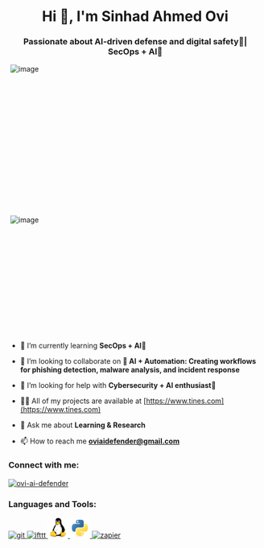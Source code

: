 <h1 align="center">Hi 👋, I'm Sinhad Ahmed Ovi</h1>
<h3 align="center">Passionate about AI-driven defense and digital safety🔐| SecOps + AI🤖</h3>
<ing  alt="coding" width="400" src="https://blog.imarticus.org/wp-content/uploads/2021/03/hhhee.gif">
<img align="right"width="500" height="300" alt="image" src="https://github.com/user-attachments/assets/f64c23cb-c3c6-40af-8f8a-dc177b3f7213" />
<img align="right"width="500" height="250" alt="image" src="https://github.com/user-attachments/assets/64df14f7-0098-4b9e-9af7-ce46644b5e2f" />





- 🌱 I’m currently learning **SecOps + AI🤖**

- 👯 I’m looking to collaborate on **🤖 AI + Automation: Creating workflows for phishing detection, malware analysis, and incident response**

- 🤝 I’m looking for help with **Cybersecurity + AI enthusiast🤖**

- 👨‍💻 All of my projects are available at [https://www.tines.com](https://www.tines.com)

- 💬 Ask me about **Learning & Research**

- 📫 How to reach me **oviaidefender@gmail.com**

<h3 align="left">Connect with me:</h3>

<p align="left"><a href="https://www.youtube.com/c/ovi-ai-defender" target="blank"><img align="center" src="https://raw.githubusercontent.com/rahuldkjain/github-profile-readme-generator/master/src/images/icons/Social/youtube.svg" alt="ovi-ai-defender" height="30" width="40" /></a>
</p>

<h3 align="left">Languages and Tools:</h3>
<p align="left"> <a href="https://git-scm.com/" target="_blank" rel="noreferrer"> <img src="https://www.vectorlogo.zone/logos/git-scm/git-scm-icon.svg" alt="git" width="40" height="40"/> </a> <a href="https://ifttt.com/" target="_blank" rel="noreferrer"> <img src="https://www.vectorlogo.zone/logos/ifttt/ifttt-ar21.svg" alt="ifttt" width="40" height="40"/> </a> <a href="https://www.linux.org/" target="_blank" rel="noreferrer"> <img src="https://raw.githubusercontent.com/devicons/devicon/master/icons/linux/linux-original.svg" alt="linux" width="40" height="40"/> </a> <a href="https://www.python.org" target="_blank" rel="noreferrer"> <img src="https://raw.githubusercontent.com/devicons/devicon/master/icons/python/python-original.svg" alt="python" width="40" height="40"/> </a> <a href="https://zapier.com" target="_blank" rel="noreferrer"> <img src="https://www.vectorlogo.zone/logos/zapier/zapier-icon.svg" alt="zapier" width="40" height="40"/> </a> </p>
